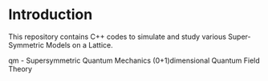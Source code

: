 # Introduction
This repository contains C++ codes to simulate and study various Super-Symmetric Models on a Lattice.

qm - Supersymmetric Quantum Mechanics (0+1)dimensional Quantum Field Theory
